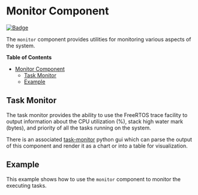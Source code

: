 # Monitor Component

[![Badge](https://components.espressif.com/components/espp/monitor/badge.svg)](https://components.espressif.com/components/espp/monitor)

The `monitor` component provides utilities for monitoring various aspects of the
system.

<!-- markdown-toc start - Don't edit this section. Run M-x markdown-toc-refresh-toc -->
**Table of Contents**

- [Monitor Component](#monitor-component)
  - [Task Monitor](#task-monitor)
  - [Example](#example)

<!-- markdown-toc end -->

## Task Monitor

The task monitor provides the ability to use the FreeRTOS trace facility to
output information about the CPU utilization (%), stack high water mark (bytes),
and priority of all the tasks running on the system.

There is an associated [task-monitor](https://github.com/esp-cpp/task-monitor)
python gui which can parse the output of this component and render it as a chart
or into a table for visualization.

## Example

This example shows how to use the `monitor` component to monitor the executing
tasks.
